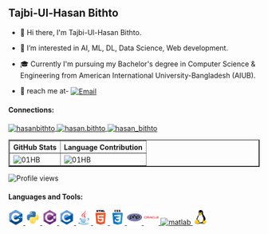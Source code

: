 ## Tajbi-Ul-Hasan Bithto

- 👋 Hi there, I'm Tajbi-Ul-Hasan Bithto.

- 🌱 I’m interested in AI, ML, DL, Data Science, Web development.

- 🎓 Currently I'm pursuing my Bachelor's degree in Computer Science & Engineering from American International University-Bangladesh (AIUB).

- 📧 reach me at- <a href="mailto:hasanbithto207058@gmail.com"><img align="center" alt="Email" src="https://img.shields.io/badge/hasanbithto207058@gmail.com-gray?logo=gmail"></a>

<h4 align="left">Connections:</h4>
<p align="left">
	<a href="https://linkedin.com/in/hasanbithto" target="blank">
		<img align="center" src="https://img.icons8.com/fluency/48/null/linkedin.png" alt="hasanbithto" height="35" width="35"/>
	</a>
	<a href="https://instagram.com/hasan.bithto" target="blank">
		<img align="center" src="https://raw.githubusercontent.com/rahuldkjain/github-profile-readme-generator/master/src/images/icons/Social/instagram.svg" alt="hasan.bithto" height="26" width="26" />
	</a>
	<a href="https://codeforces.com/profile/hasan_bithto" target="blank">
		<img align="center" src="https://raw.githubusercontent.com/rahuldkjain/github-profile-readme-generator/master/src/images/icons/Social/codeforces.svg" alt="hasan_bithto" height="30" width="30" />
	</a>
</p>



<p align="center">
   <table border=2>
      <tr>
	      <th>GitHub Stats</th>
        <th>Language Contribution</th>
	    </tr>
      <tr>
       <td><img align="center" src="https://github-readme-stats.vercel.app/api?username=01HB&show_icons=true&locale=en&theme=midnight-purple" alt="01HB" /></td>
       <td><img align="center" src="https://github-readme-stats.vercel.app/api/top-langs?username=01HB&show_icons=true&locale=en&layout=compact&theme=midnight-purple" alt="01HB" /></td>
      </tr>
   </table>
</p>


![Profile views](https://gpvc.arturio.dev/01HB)


<h4 align="left">Languages and Tools:</h4>
<p align="left">
	<a href="https://www.w3schools.com/cpp/" target="_blank" rel="noreferrer">
		<img src="https://raw.githubusercontent.com/devicons/devicon/master/icons/cplusplus/cplusplus-original.svg" alt="cplusplus" width="30" height="30"/>
	</a>
	<a href="https://www.python.org" target="_blank" rel="noreferrer">
		<img src="https://raw.githubusercontent.com/devicons/devicon/master/icons/python/python-original.svg" alt="python" width="30" height="30"/>
	</a>
	<a href="https://www.w3schools.com/cs/" target="_blank" rel="noreferrer">
		<img src="https://raw.githubusercontent.com/devicons/devicon/master/icons/csharp/csharp-original.svg" alt="csharp" width="30" height="30"/>
	</a>
	<a href="https://www.cprogramming.com/" target="_blank" rel="noreferrer">
		<img src="https://raw.githubusercontent.com/devicons/devicon/master/icons/c/c-original.svg" alt="c" width="30" height="30"/>
	</a>
	<a href="https://www.java.com" target="_blank" rel="noreferrer">
		<img src="https://raw.githubusercontent.com/devicons/devicon/master/icons/java/java-original.svg" alt="java" width="30" height="30"/>
	</a>
	<a href="https://www.w3.org/html/" target="_blank" rel="noreferrer">
		<img src="https://raw.githubusercontent.com/devicons/devicon/master/icons/html5/html5-original-wordmark.svg" alt="html5" width="30" height="30"/>
	</a>
	<a href="https://www.w3schools.com/css/" target="_blank" rel="noreferrer">
		<img src="https://raw.githubusercontent.com/devicons/devicon/master/icons/css3/css3-original-wordmark.svg" alt="css3" width="30" height="30"/>
	</a>
  <a href="https://www.php.net" target="_blank" rel="noreferrer">
		<img src="https://raw.githubusercontent.com/devicons/devicon/master/icons/php/php-original.svg" alt="php" width="30" height="30"/>
	</a>
	<a href="https://www.oracle.com/" target="_blank" rel="noreferrer">
		<img src="https://raw.githubusercontent.com/devicons/devicon/master/icons/oracle/oracle-original.svg" alt="oracle" width="30" height="30"/>
	</a>
	<a href="https://www.mathworks.com/" target="_blank" rel="noreferrer">
		<img src="https://upload.wikimedia.org/wikipedia/commons/2/21/Matlab_Logo.png" alt="matlab" width="30" height="30"/>
	</a>
	<a href="https://www.linux.org/" target="_blank" rel="noreferrer">
		<img src="https://raw.githubusercontent.com/devicons/devicon/master/icons/linux/linux-original.svg" alt="linux" width="30" height="30"/>
	</a>
</p>

<!--Hasan Bithto-->

